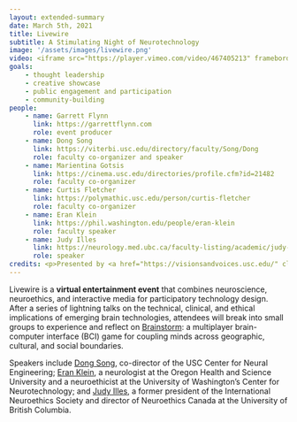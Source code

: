 ```yaml
---
layout: extended-summary
date: March 5th, 2021
title: Livewire
subtitle: A Stimulating Night of Neurotechnology
image: '/assets/images/livewire.png'
video: <iframe src="https://player.vimeo.com/video/467405213" frameborder="0" allow="autoplay; fullscreen" allowfullscreen></iframe>
goals:
    - thought leadership
    - creative showcase
    - public engagement and participation
    - community-building
people:
    - name: Garrett Flynn
      link: https://garrettflynn.com
      role: event producer
    - name: Dong Song
      link: https://viterbi.usc.edu/directory/faculty/Song/Dong
      role: faculty co-organizer and speaker
    - name: Marientina Gotsis
      link: https://cinema.usc.edu/directories/profile.cfm?id=21482
      role: faculty co-organizer
    - name: Curtis Fletcher
      link: https://polymathic.usc.edu/person/curtis-fletcher
      role: faculty co-organizer
    - name: Eran Klein
      link: https://phil.washington.edu/people/eran-klein
      role: faculty speaker
    - name: Judy Illes
      link: https://neurology.med.ubc.ca/faculty-listing/academic/judy-illes/
      role: speaker
credits: <p>Presented by <a href="https://visionsandvoices.usc.edu/" class="text">USC Visions and Voices</a> and cosponsored by <a href="https://openbci.com/" class="text">OpenBCI</a>, <a href="https://www.athenoe.com/" class="text">Athenoe</a>, <a href="https://polymathic.usc.edu/ahmanson-lab" class="text">Ahmanson Lab of the USC Sidney Harman Academy for Polymathic Study</a>, and <a href="https://www.altereainc.com/" class="text">Alterea</a>.</p>
---
```


<p>Livewire is a <strong>virtual entertainment event</strong> that combines neuroscience, neuroethics, and interactive media for participatory technology design. After a series of lightning talks on the technical, clinical, and ethical implications of emerging brain technologies, attendees will break into small groups to experience and reflect on <a href="/docs/examples/brainstorm" class="text">Brainstorm</a>: a multiplayer brain-computer interface (BCI) game for coupling minds across geographic, cultural, and social boundaries.</p>
<p>Speakers include <a href="https://viterbi.usc.edu/directory/faculty/Song/Dong" class="text">Dong Song</a>, co-director of the USC Center for Neural Engineering; <a href="https://phil.washington.edu/people/eran-klein" class="text">Eran Klein</a>, a neurologist at the Oregon Health and Science University and a neuroethicist at the University of Washington’s Center for Neurotechnology; and <a href="https://neurology.med.ubc.ca/faculty-listing/academic/judy-illes/" class="text">Judy Illes</a>, a former president of the International Neuroethics Society and director of Neuroethics Canada at the University of British Columbia.
    </p>


